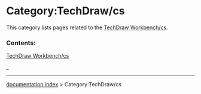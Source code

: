 # Category:TechDraw/cs
This category lists pages related to the [TechDraw Workbench/cs](TechDraw_Workbench/cs.md).

### Contents:

[TechDraw Workbench/cs](TechDraw_Workbench/cs.md)

_

---
[documentation index](../README.md) > Category:TechDraw/cs
